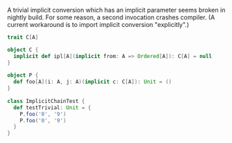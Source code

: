 A trivial implicit conversion which has an implicit parameter
seems broken in nightly build.
For some reason, a second invocation crashes compiler.
(A current workaround is to import implicit conversion "explicitly".)

```scala
trait C[A]

object C {
  implicit def ipl[A](implicit from: A => Ordered[A]): C[A] = null
}
	
object P {
  def foo[A](i: A, j: A)(implicit c: C[A]): Unit = ()
}
	
class ImplicitChainTest {
  def testTrivial: Unit = {
    P.foo('0', '9')
    P.foo('0', '9')
  }
}
```

